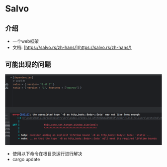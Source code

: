 # Salvo

## 介绍

- 一个web框架
- 文档: [https://salvo.rs/zh-hans/](https://salvo.rs/zh-hans/)

## 可能出现的问题

![](images/err1.png)

- 使用以下命令在根目录运行进行解决
- cargo update

